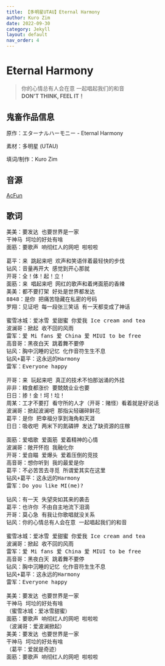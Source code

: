 ```yaml
---
title: 【多明星UTAU】Eternal Harmony
author: Kuro Zim
date: 2022-09-30
category: Jekyll
layout: default
nav_order: 4
---
```


# Eternal Harmony

> 你的心情总有人会在意 一起唱起我们的和音<br>**DON'T THINK, FEEL IT！**

## 鬼畜作品信息

原作：エターナルハーモニー - Eternal Harmony

素材：多明星 (UTAU)

填词/制作：Kuro Zim

## 音源

[AcFun](https://www.acfun.cn/v/ac37672122)

## 歌词

<pre>
美美：要发达 也要世界是一家
干神马 坷垃的好处有啥
面筋：要歌声 响彻红人的网吧 啦啦啦

葛平：来 跳起来吧 欢声和笑语伴着最轻快的步伐
钻风：音量再开大 感觉到开心那就
开哥：全！体！起！立！
面筋：来 唱起来吧 网红的歌声和着烤面筋的香辣
美美：都不要打架 好处是世界都发达
8848：是你 把痛苦隐藏在私密的号码
罗翔：见证吧 每一段张三笑话 有一天都变成了神话

蜜雪冰城：爱冰雪 爱甜蜜 你爱我 Ice cream and tea
波澜哥：掀起 收不回的风雨
雷军：爱 Mi fans 爱 China 爱 MIUI to be free
高音哥：黑夜白天 跳着舞不要停
钻风：胸中沉睡的记忆 化作音符生生不息
钻风+葛平：这永远的Harmony
雷军：Everyone happy

开哥：来 玩起来吧 真正的技术不怕那汹涌的外挂
非非：粮食都涨价 要兢兢业业也要
日日：掺！金！坷！垃！
周某：工才不要打 看守所的人才（开哥：赌怪）看着就是好说话
波澜哥：掀起波澜吧 那指尖轻碾碎鲜花
葛平：是你 把幸福分享到海角和天涯
日日：吸收吧 两米下的氮磷钾 发达了缺资源的庄稼

面筋：爱唱歌 爱面筋 爱着精神的心情
波澜哥：敞开怀抱 我融化你
开哥：爱自瞄 爱爆头 爱着压倒的竞技
高音哥：想你听到 我的最爱是你
葛平：不必苦苦去寻觅 所谓爱其实在这里
钻风+葛平：这永远的Harmony
雷军：Do you like MI(me)?

钻风：有一天 失望突如其来的袭击
葛平：也许你 不由自主地流下泪滴
开哥：莫心急 有我让你歌唱就没关系
钻风：你的心情总有人会在意 一起唱起我们的和音

蜜雪冰城：爱冰雪 爱甜蜜 你爱我 Ice cream and tea
波澜哥：掀起 收不回的风雨
雷军：爱 Mi fans 爱 China 爱 MIUI to be free
高音哥：黑夜白天 跳着舞不要停
钻风：胸中沉睡的记忆 化作音符生生不息
钻风+葛平：这永远的Harmony
雷军：Everyone happy

美美：要发达 也要世界是一家
干神马 坷垃的好处有啥
（蜜雪冰城：爱冰雪甜蜜）
面筋：要歌声 响彻红人的网吧 啦啦啦
（波澜哥：爱波澜掀起）
美美：要发达 也要世界是一家
干神马 坷垃的好处有啥
（葛平：爱就是奇迹）
面筋：要歌声 响彻红人的网吧 啦啦啦</pre>
